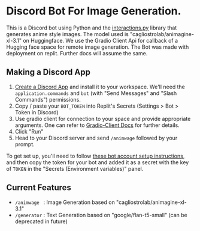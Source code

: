 # Discord Bot For Image Generation.

This is a Discord bot using Python and the [interactions.py]([https://discordpy.readthedocs.io/](https://interactions-py.github.io/interactions.py/)) library that generates anime style images. The model used is "cagliostrolab/animagine-xl-3.1" on Huggingface. We use the Gradio Client Api for callback of a Hugging face space for remote image generation. The Bot was made with deployment on replit. Further docs will assume the same.


## Making a Discord App

1. [Create a Discord App](https://interactions-py.github.io/interactions.py/Guides/02%20Creating%20Your%20Bot/) and install it to your workspace. We'll need the `application.commands` and `bot` (with "Send Messages" and "Slash Commands") permissions.
3. Copy / paste your `BOT_TOKEN` into Replit's Secrets (Settings > Bot > Token in Discord)
4. Use gradio client for connection to your space and provide appropriate arguments. One can refer to [Gradio-Client Docs](https://www.gradio.app/docs/python-client/client) for further details.
5. Click "Run"
6. Head to your Discord server and send `/animwage` followed by your prompt.

To get set up, you'll need to follow [these bot account setup instructions](https://discordpy.readthedocs.io/en/stable/discord.html),
and then copy the token for your bot and added it as a secret with the key of `TOKEN` in the "Secrets (Environment variables)" panel.

## Current Features
- `/animwage `  : Image Generation based on "cagliostrolab/animagine-xl-3.1"
- `/generator` : Text Generation based on "google/flan-t5-small" (can be deprecated in future)
